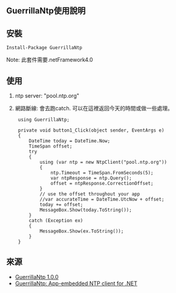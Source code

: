 GuerrillaNtp使用說明
------

## 安裝

	Install-Package GuerrillaNtp

Note: 此套件需要.netFramework4.0

## 使用

1. ntp server: "pool.ntp.org"
2. 網路斷線: 會去跑catch. 可以在這裡返回今天的時間或做一些處理。

		using GuerrillaNtp;
	
	    private void button1_Click(object sender, EventArgs e)
	    {
	        DateTime today = DateTime.Now;
	        TimeSpan offset;
	        try
	        {
	            using (var ntp = new NtpClient("pool.ntp.org"))
	            {
	                ntp.Timeout = TimeSpan.FromSeconds(5);
	                var ntpResponse = ntp.Query();
	                offset = ntpResponse.CorrectionOffset;
	            }
	            // use the offset throughout your app
	            //var accurateTime = DateTime.UtcNow + offset;
	            today += offset;
	            MessageBox.Show(today.ToString());
	        }
	        catch (Exception ex)
	        {
	            MessageBox.Show(ex.ToString());
	        }
	    }

## 來源

* [GuerrillaNtp 1.0.0](https://www.nuget.org/packages/GuerrillaNtp/)
* [GuerrillaNtp: App-embedded NTP client for .NET](http://blog.angeloflogic.com/2014/07/guerrillantp-app-embedded-ntp-client.html)
